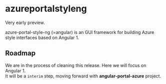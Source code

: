 # azureportalstyleng

Very early preview.

azure-portal-style-ng (=angular) is an GUI framework for building Azure style interfaces based on Angular 1.

## Roadmap

We are in the process of cleaning this release. Here we will focus on Angular 1.   
It will be a `interim` step, moving forward with **angular-portal-azure** project.
